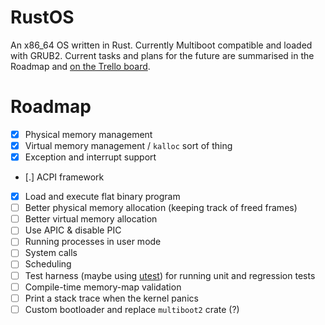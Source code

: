 # RustOS
An x86_64 OS written in Rust. Currently Multiboot compatible and loaded with GRUB2.
Current tasks and plans for the future are summarised in the Roadmap and [on the Trello board](https://trello.com/b/ouyF5ARK/os).

# Roadmap
- [x] Physical memory management
- [x] Virtual memory management / `kalloc` sort of thing
- [x] Exception and interrupt support
- [.] ACPI framework
- [x] Load and execute flat binary program
- [ ] Better physical memory allocation (keeping track of freed frames)
- [ ] Better virtual memory allocation
- [ ] Use APIC & disable PIC
- [ ] Running processes in user mode
- [ ] System calls
- [ ] Scheduling
- [ ] Test harness (maybe using [utest](https://github.com/japaric/utest)) for running unit and regression tests
- [ ] Compile-time memory-map validation
- [ ] Print a stack trace when the kernel panics
- [ ] Custom bootloader and replace `multiboot2` crate (?)
